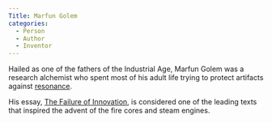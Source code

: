 ```yaml
---
Title: Marfun Golem
categories:
  - Person
  - Author
  - Inventor
---
```


Hailed as one of the fathers of the Industrial Age, Marfun Golem was a research alchemist who spent most of his adult life trying to protect artifacts against [resonance]().

His essay, [The Failure of Innovation](), is considered one of the leading texts that inspired the advent of the fire cores and steam engines.
